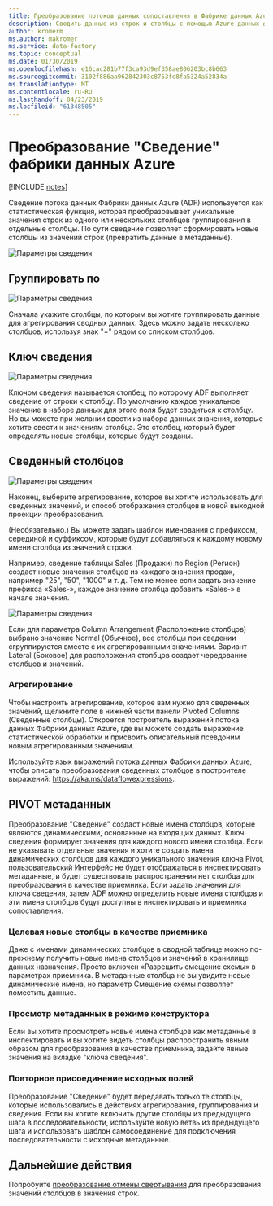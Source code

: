 ```yaml
---
title: Преобразование потоков данных сопоставления в Фабрике данных Azure с помощью функции сведения
description: Сводить данные из строк и столбцы с помощью Azure данных фабрики сопоставление данных потока преобразование «Сведение»
author: kromerm
ms.author: makromer
ms.service: data-factory
ms.topic: conceptual
ms.date: 01/30/2019
ms.openlocfilehash: e16cac281b77f3ca93d9ef358ae806203bc8b663
ms.sourcegitcommit: 3102f886aa962842303c8753fe8fa5324a52834a
ms.translationtype: MT
ms.contentlocale: ru-RU
ms.lasthandoff: 04/23/2019
ms.locfileid: "61348505"
---
```

# <a name="azure-data-factory-pivot-transformation"></a>Преобразование "Сведение" фабрики данных Azure
[!INCLUDE [notes](../../includes/data-factory-data-flow-preview.md)]

Сведение потока данных Фабрики данных Azure (ADF) используется как статистическая функция, которая преобразовывает уникальные значения строк из одного или нескольких столбцов группирования в отдельные столбцы. По сути сведение позволяет сформировать новые столбцы из значений строк (превратить данные в метаданные).

![Параметры сведения](media/data-flow/pivot1.png "Сведение 1")

## <a name="group-by"></a>Группировать по

![Параметры сведения](media/data-flow/pivot2.png "Сведение 2")

Сначала укажите столбцы, по которым вы хотите группировать данные для агрегирования сводных данных. Здесь можно задать несколько столбцов, используя знак "+" рядом со списком столбцов.

## <a name="pivot-key"></a>Ключ сведения

![Параметры сведения](media/data-flow/pivot3.png "Сведение 3")

Ключом сведения называется столбец, по которому ADF выполняет сведение от строки к столбцу. По умолчанию каждое уникальное значение в наборе данных для этого поля будет сводиться к столбцу. Но вы можете при желании ввести из набора данных значения, которые хотите свести к значениям столбца. Это столбец, который будет определять новые столбцы, которые будут созданы.

## <a name="pivoted-columns"></a>Сведенный столбцов

![Параметры сведения](media/data-flow/pivot4.png "Сведение 4")

Наконец, выберите агрегирование, которое вы хотите использовать для сведенных значений, и способ отображения столбцов в новой выходной проекции преобразования.

(Необязательно.) Вы можете задать шаблон именования с префиксом, серединой и суффиксом, которые будут добавляться к каждому новому имени столбца из значений строки.

Например, сведение таблицы Sales (Продажи) по Region (Регион) создаст новые значения столбцов из каждого значения продаж, например "25", "50", "1000" и т. д. Тем не менее если задать значение префикса «Sales-», каждое значение столбца добавить «Sales-» в начале значения.

![Параметры сведения](media/data-flow/pivot5.png "Сведение 5")

Если для параметра Column Arrangement (Расположение столбцов) выбрано значение Normal (Обычное), все столбцы при сведении сгруппируются вместе с их агрегированными значениями. Вариант Lateral (Боковое) для расположения столбцов создает чередование столбцов и значений.

### <a name="aggregation"></a>Агрегирование

Чтобы настроить агрегирование, которое вам нужно для сведенных значений, щелкните поле в нижней части панели Pivoted Columns (Сведенные столбцы). Откроется построитель выражений потока данных Фабрики данных Azure, где вы можете создать выражение статистической обработки и присвоить описательный псевдоним новым агрегированным значениям.

Используйте язык выражений потока данных Фабрики данных Azure, чтобы описать преобразования сведенных столбцов в построителе выражений: https://aka.ms/dataflowexpressions.

## <a name="pivot-metadata"></a>PIVOT метаданных

Преобразование "Сведение" создаст новые имена столбцов, которые являются динамическими, основанные на входящих данных. Ключ сведения формирует значения для каждого нового имени столбца. Если не указывать отдельные значения и хотите создать имена динамических столбцов для каждого уникального значения ключа Pivot, пользовательский Интерфейс не будет отображаться в инспектировать метаданные, и будет существовать распространения нет столбца для преобразования в качестве приемника. Если задать значения для ключа сведения, затем ADF можно определить новые имена столбцов и эти имена столбцов будут доступны в инспектировать и приемника сопоставления.

### <a name="landing-new-columns-in-sink"></a>Целевая новые столбцы в качестве приемника

Даже с именами динамических столбцов в сводной таблице можно по-прежнему получить новые имена столбцов и значений в хранилище данных назначения. Просто включен «Разрешить смещение схемы» в параметрах приемника. В метаданные столбца не вы увидите новые динамические имена, но параметр Смещение схемы позволяет поместить данные.

### <a name="view-metadata-in-design-mode"></a>Просмотр метаданных в режиме конструктора

Если вы хотите просмотреть новые имена столбцов как метаданные в инспектировать и вы хотите видеть столбцы распространить явным образом для преобразования в качестве приемника, задайте явные значения на вкладке "ключа сведения".

### <a name="how-to-rejoin-original-fields"></a>Повторное присоединение исходных полей
Преобразование "Сведение" будет передавать только те столбцы, которые использовались в действиях агрегирования, группирования и сведения. Если вы хотите включить другие столбцы из предыдущего шага в последовательности, используйте новую ветвь из предыдущего шага и использовать шаблон самосоединение для подключения последовательности с исходные метаданные.

## <a name="next-steps"></a>Дальнейшие действия

Попробуйте [преобразование отмены свертывания](data-flow-unpivot.md) для преобразования значений столбцов в значения строк. 
